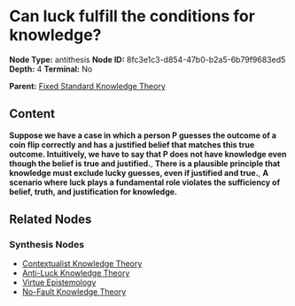 # Can luck fulfill the conditions for knowledge?

**Node Type:** antithesis
**Node ID:** 8fc3e1c3-d854-47b0-b2a5-6b79f9683ed5
**Depth:** 4
**Terminal:** No

**Parent:** [Fixed Standard Knowledge Theory](fixed-standard-knowledge-theory-synthesis-b5f2947a-eee2-433a-bc8b-80e1ce1b8ac5.md)

## Content

**Suppose we have a case in which a person P guesses the outcome of a coin flip correctly and has a justified belief that matches this true outcome. Intuitively, we have to say that P does not have knowledge even though the belief is true and justified.**, **There is a plausible principle that knowledge must exclude lucky guesses, even if justified and true.**, **A scenario where luck plays a fundamental role violates the sufficiency of belief, truth, and justification for knowledge.**

## Related Nodes

### Synthesis Nodes

- [Contextualist Knowledge Theory](contextualist-knowledge-theory-synthesis-ba34831d-da7c-4283-81db-96dc788dc301.md)
- [Anti-Luck Knowledge Theory](anti-luck-knowledge-theory-synthesis-6532eb54-4cc2-41d2-a17a-9afaf3dbf8c4.md)
- [Virtue Epistemology](virtue-epistemology-synthesis-131c3b92-b689-4b60-815f-02e5e4c70ba0.md)
- [No-Fault Knowledge Theory](no-fault-knowledge-theory-synthesis-5b0d32bd-fa4f-45e6-a180-c86655da1aa5.md)
